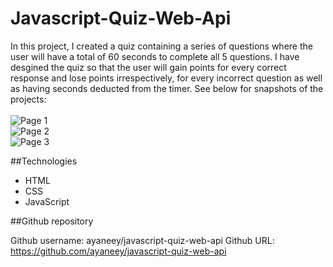 # Javascript-Quiz-Web-Api
In this project, I created a quiz containing a series of questions where the user will have a total of 60 seconds to complete all 5 questions. I have desgined the quiz so that the user will gain points for every correct response and lose points irrespectively, for every incorrect question as well as having seconds deducted from the timer. See below for snapshots of the projects:
<br>
<br>
![Page 1](https://user-images.githubusercontent.com/108099259/182370018-4345f813-2951-45ce-a3b7-dc3e3f9f0e38.png)
<br>
![Page 2](https://user-images.githubusercontent.com/108099259/182370042-74df1ecd-237d-4ca5-90eb-2e66efc60367.png)
<br>
![Page 3](https://user-images.githubusercontent.com/108099259/182371567-7c83fa08-eeb5-4988-bfe6-4165103bcbae.png)
<br>

##Technologies
- HTML
- CSS
- JavaScript

##Github repository 

Github username: ayaneey/javascript-quiz-web-api
Github URL: https://github.com/ayaneey/javascript-quiz-web-api

